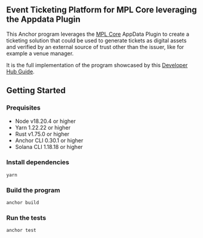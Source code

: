 
## Event Ticketing Platform for MPL Core leveraging the Appdata Plugin

This Anchor program leverages the [MPL Core](https://github.com/metaplex-foundation/mpl-core) AppData Plugin to create a ticketing solution that could be used to generate tickets as digital assets and verified by an external source of trust other than the issuer, like for example a venue manager.

It is the full implementation of the program showcased by this [Developer Hub Guide](https://developers.metaplex.com/core/guides/onchain-ticketing-with-appdata).

## Getting Started

### Prequisites
* Node v18.20.4 or higher
* Yarn 1.22.22 or higher
* Rust v1.75.0 or higher
* Anchor CLI 0.30.1 or higher
* Solana CLI 1.18.18 or higher

### Install dependencies
```
yarn
```

### Build the program
```
anchor build
```

### Run the tests
```
anchor test
```
